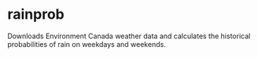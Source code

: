 # rainprob
Downloads Environment Canada weather data and calculates the historical probabilities of rain on weekdays and weekends.
